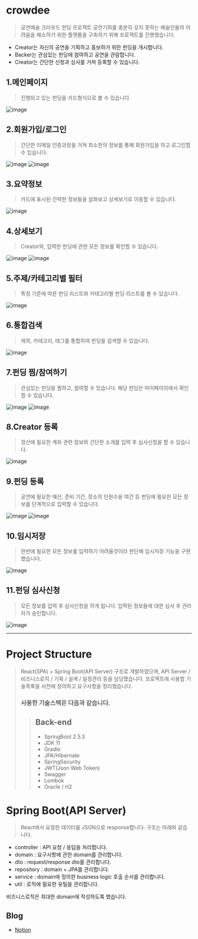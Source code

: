 # crowdee
>공연예술 크라우드 펀딩 프로젝트
공연기회를 충분히 갖지 못하는 예술인들의 어려움을 해소하기 위한 플랫폼을 구축하기 위해 프로젝트를 진행했습니다.
* Creator는 자신의 공연을 기획하고 홍보하가 위한 펀딩을 개시합니다.
* Backer는 관심있는 펀딩에 참여하고 공연을 관람합니다.
* Creator는 간단한 신청과 심사를 거쳐 등록할 수 있습니다. 





## 1.메인페이지
>진행되고 있는 펀딩을 카드형식으로 볼 수 있습니다.

![image](https://user-images.githubusercontent.com/74484564/132465340-d9c0b3eb-9854-4f99-bf29-100a0fae28ff.png)


## 2.회원가입/로그인
>간단한 이메일 인증과정을 거쳐 최소한의 정보를 통해 회원가입을 하고 로그인할 수 있습니다.

![image](https://user-images.githubusercontent.com/74484564/132465628-a30d26e4-0ef9-4ef1-9767-248bf780df13.png)
![image](https://user-images.githubusercontent.com/74484564/132465939-4f7d03ce-812e-4f6f-8492-2e9a75fe4e9e.png)


## 3.요약정보
>카드에 표시된 간략한 정보들을 살펴보고 상세보기로 이동할 수 있습니다.

![image](https://user-images.githubusercontent.com/74484564/132466153-50830f58-dad7-4b3f-9509-4bee6218e0b5.png)


## 4.상세보기
>Creator와, 입력한 펀딩에 관한 모든 정보를 확인할 수 있습니다.

![image](https://user-images.githubusercontent.com/74484564/132466331-c53763ea-f84c-4c8e-93d9-fd429e21e0d8.png)
![image](https://user-images.githubusercontent.com/74484564/132466362-dc82cd8e-c32b-4e64-9077-a3b5f2f0511d.png)


## 5.주제/카테고리별 필터
>특정 기준에 따른 펀딩 리스트와 카테고리별 펀딩 리스트를 볼 수 있습니다.

![image](https://user-images.githubusercontent.com/74484564/132466567-552fd3e7-1e38-41b2-a540-5dc7bf35c566.png)


## 6.통합검색
>제목, 카테고리, 태그를 통합하여 펀딩을 검색할 수 있습니다.

![image](https://user-images.githubusercontent.com/74484564/132466697-11912879-6109-480e-a4c5-1298d25aa96d.png)


## 7.펀딩 찜/참여하기
>관심있는 펀딩을 찜하고, 참여할 수 있습니다. 해당 펀딩은 마이페이지에서 확인할 수 있습니다.

![image](https://user-images.githubusercontent.com/74484564/132466905-ad4eabd8-fa6c-460f-8752-c75259e58cf0.png)
![image](https://user-images.githubusercontent.com/74484564/132466990-6308cf77-d731-4df3-b5f2-f2947b7e7e14.png)


## 8.Creator 등록
>정산에 필요한 계좌 관련 정보와 간단한 소개를 입력 후 심사신청을 할 수 있습니다.

![image](https://user-images.githubusercontent.com/74484564/132475025-27a2efbd-de2c-4e79-a504-5378e66f56b9.png)


## 9.펀딩 등록
>공연에 필요한 예산, 준비 기간, 장소의 인원수용 여건 등 펀딩에 필요한 모든 정보를 단계적으로 입력할 수 있습니다. 

![image](https://user-images.githubusercontent.com/74484564/132475324-bf70d101-b8e9-40b1-9b7d-cbf447275428.png)
![image](https://user-images.githubusercontent.com/74484564/132475548-e16a855c-1eb9-47a7-95f1-21bbae0d3299.png)


## 10.임시저장
>한번에 필요한 모든 정보를 입력하기 어려울것이라 판단해 임시저장 기능을 구현했습니다.

![image](https://user-images.githubusercontent.com/74484564/132475598-b1f38128-edd1-4c24-a50c-4debbc52f552.png)


## 11.펀딩 심사신청
>모든 정보를 입력 후 심사신청을 하게 됩니다. 입력된 정보들에 대한 심사 후 관리자가 승인합니다.

![image](https://user-images.githubusercontent.com/74484564/132475862-6c53a47d-e645-49ce-9c22-e1d2e6ad99d4.png)


***
# Project Structure
> React(SPA) + Spring Boot(API Server) 구조로 개발하였으며, API Server / 비즈니스로직 / 기획 / 설계 / 일정관리 등을 담당했습니다. 프로젝트에 사용할 기술목록을 사전에 정의하고 요구사항을 정리했습니다.
> ### 사용한 기술스택은 다음과 같습니다.
>> ## Back-end
>> * SpringBoot 2.5.3
>> * JDK 11
>> * Gradle
>> * JPA/Hibernate
>> * SpringSecurity
>> * JWT(Json Web Token)
>> * Swagger
>> * Lombok
>> * Oracle / H2



# Spring Boot(API Server)
>React에서 요청한 데이터를 JSON으로 response합니다. 구조는 아래와 같습니다.
* controller : API 요청 / 응답을 처리합니다.
* domain : 요구사항에 관한 domain를 관리합니다.
* dto : request/response dto를 관리합니다.
* repository : domain + JPA를 관리합니다.
* service : domain에 정의한 business logic 호출 순서를 관리합니다. 
* util : 로직에 필요한 유틸을 관리합니다.

비즈니스로직은 최대한 domain에 작성하도록 했습니다. 

## Blog

* [Notion](https://www.notion.so/39f818016eff40f0ba0c5e52af4d859a)


